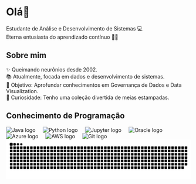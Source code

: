 <h1 align="left">Olá👋</h1> 
<p align="left">Estudante de Análise e Desenvolvimento de Sistemas 💻<br>Eterna entusiasta do aprendizado contínuo 📑🤖</p> 
<h2 align="left">Sobre mim</h2> 
<p align="left">✨ Queimando neurônios desde 2002.<br>📚 Atualmente, focada em dados e desenvolvimento de sistemas.<br>🎯 Objetivo: Aprofundar conhecimentos em Governança de Dados e Data Visualization.<br>🎲 Curiosidade: Tenho uma coleção divertida de meias estampadas.</p> 
<h2 align="left">Conhecimento de Programação</h2> 
<div align="left"> 
  <img src="https://cdn.jsdelivr.net/gh/devicons/devicon/icons/java/java-original.svg" height="40" alt="Java logo" /> <img width="12" /> 
  <img src="https://cdn.jsdelivr.net/gh/devicons/devicon/icons/python/python-original.svg" height="40" alt="Python logo" /> <img width="12" /> 
  <img src="https://cdn.jsdelivr.net/gh/devicons/devicon/icons/jupyter/jupyter-original.svg" height="40" alt="Jupyter logo" /> <img width="12" /> 
  <img src="https://cdn.jsdelivr.net/gh/devicons/devicon/icons/oracle/oracle-original.svg" height="40" alt="Oracle logo" /> <img width="12" /> 
  <img src="https://cdn.jsdelivr.net/gh/devicons/devicon/icons/azure/azure-original.svg" height="40" alt="Azure logo" /> <img width="12" /> 
  <img src="https://cdn.jsdelivr.net/gh/devicons/devicon/icons/amazonwebservices/amazonwebservices-line-wordmark.svg" height="40" alt="AWS logo" /> <img width="12" /> 
  <img src="https://cdn.jsdelivr.net/gh/devicons/devicon/icons/git/git-original.svg" height="40" alt="Git logo" /> </div> 


<img src="https://raw.githubusercontent.com/MabeFogolin/MabeFogolin/output/snake.svg" alt="Snake animation" />

